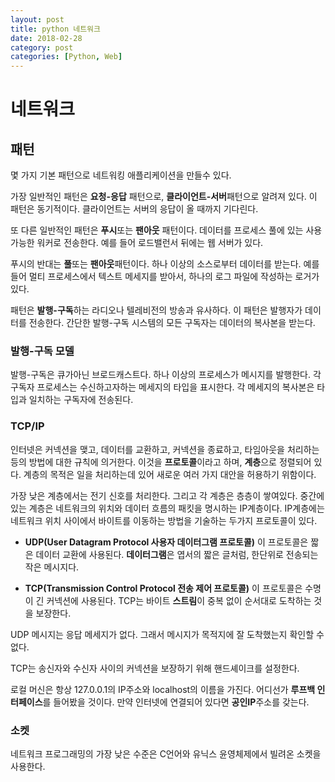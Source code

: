 ```yaml
---
layout: post
title: python 네트워크
date: 2018-02-28
category: post
categories: [Python, Web]
---
```

# 네트워크

## 패턴

몇 가지 기본 패턴으로 네트워킹 애플리케이션을 만들수 있다.

가장 일반적인 패턴은 **요청-응답** 패턴으로, **클라이언트-서버**패턴으로 알려져 있다. 이 패턴은 동기적이다. 클라이언트는 서버의 응답이 올 때까지 기다린다.

또 다른 일반적인 패턴은 **푸시**또는 **팬아웃** 패턴이다. 데이터를 프로세스 풀에 있는 사용가능한 워커로 전송한다. 예를 들어 로드밸런서 뒤에는 웹 서버가 있다.

푸시의 반대는 **풀**또는 **팬아웃**패턴이다. 하나 이상의 소스로부터 데이터를 받는다. 예를들어 멀티 프로세스에서 텍스트 메세지를 받아서, 하나의 로그 파일에 작성하는 로거가 있다.

패턴은 **발행-구독**하는 라디오나 텔레비전의 방송과 유사하다. 이 패턴은 발행자가 데이터를 전송한다. 간단한 발행-구독 시스템의 모든 구독자는 데이터의 복사본을 받는다.

### 발행-구독 모델

발행-구독은 큐가아닌 브로드캐스트다. 하나 이상의 프로세스가 메시지를 발행한다. 각 구독자 프로세스는 수신하고자하는 메세지의 타입을 표시한다. 각 메세지의 복사본은 타입과 일치하는 구독자에 전송된다.

### TCP/IP

인터넷은 커넥션을 맺고, 데이터를 교환하고, 커넥션을 종료하고, 타임아웃을 처리하는 등의 방법에 대한 규칙에 의거한다. 이것을 **프로토콜**이라고 하며, **계층**으로 정렬되어 있다. 계층의 목적은 일을 처리하는데 있어 새로운 여러 가지 대안을 허용하기 위함이다.

가장 낮은 계층에서는 전기 신호를 처리한다. 그리고 각 계층은 층층이 쌓여있다. 중간에 있는 계층은 네트워크의 위치와 데이터 흐름의 패킷을 명시하는 IP계층이다. IP계층에는 네트워크 위치 사이에서 바이트를 이동하는 방법을 기술하는 두가지 프로토콜이 있다.

* **UDP(User Datagram Protocol 사용자 데이터그램 프로토콜)**
	이 프로토콜은 짧은 데이터 교환에 사용된다. **데이터그램**은 엽서의 짧은 글처럼, 한단위로 전송되는 작은 메시지다.

* **TCP(Transmission Control Protocol 전송 제어 프로토콜)**
	이 프로토콜은 수명이 긴 커넥션에 사용된다. TCP는 바이트 **스트림**이 중복 없이 순서대로 도착하는 것을 보장한다.

UDP 메시지는 응답 메세지가 없다. 그래서 메시지가 목적지에 잘 도착했는지 확인할 수 없다.

TCP는 송신자와 수신자 사이의 커넥션을 보장하기 위해 핸드셰이크를 설정한다.

로컬 머신은 항상 127.0.0.1의 IP주소와 localhost의 이름을 가진다. 어디선가 **루프백 인터페이스**를 들어봤을 것이다. 만약 인터넷에 연결되어 있다면 **공인IP**주소를 갖는다.

### 소켓

 네트워크 프로그래밍의 가장 낮은 수준은 C언어와 유닉스 윤영체제에서 빌려온 소켓을 사용한다.
 